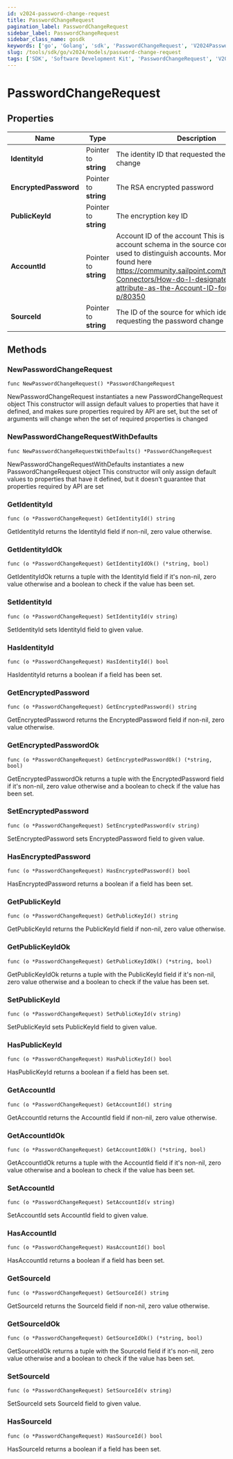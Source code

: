 ```yaml
---
id: v2024-password-change-request
title: PasswordChangeRequest
pagination_label: PasswordChangeRequest
sidebar_label: PasswordChangeRequest
sidebar_class_name: gosdk
keywords: ['go', 'Golang', 'sdk', 'PasswordChangeRequest', 'V2024PasswordChangeRequest'] 
slug: /tools/sdk/go/v2024/models/password-change-request
tags: ['SDK', 'Software Development Kit', 'PasswordChangeRequest', 'V2024PasswordChangeRequest']
---
```


# PasswordChangeRequest

## Properties

Name | Type | Description | Notes
------------ | ------------- | ------------- | -------------
**IdentityId** | Pointer to **string** | The identity ID that requested the password change | [optional] 
**EncryptedPassword** | Pointer to **string** | The RSA encrypted password | [optional] 
**PublicKeyId** | Pointer to **string** | The encryption key ID | [optional] 
**AccountId** | Pointer to **string** | Account ID of the account This is specified per account schema in the source configuration. It is used to distinguish accounts. More info can be found here https://community.sailpoint.com/t5/IdentityNow-Connectors/How-do-I-designate-an-account-attribute-as-the-Account-ID-for-a/ta-p/80350 | [optional] 
**SourceId** | Pointer to **string** | The ID of the source for which identity is requesting the password change | [optional] 

## Methods

### NewPasswordChangeRequest

`func NewPasswordChangeRequest() *PasswordChangeRequest`

NewPasswordChangeRequest instantiates a new PasswordChangeRequest object
This constructor will assign default values to properties that have it defined,
and makes sure properties required by API are set, but the set of arguments
will change when the set of required properties is changed

### NewPasswordChangeRequestWithDefaults

`func NewPasswordChangeRequestWithDefaults() *PasswordChangeRequest`

NewPasswordChangeRequestWithDefaults instantiates a new PasswordChangeRequest object
This constructor will only assign default values to properties that have it defined,
but it doesn't guarantee that properties required by API are set

### GetIdentityId

`func (o *PasswordChangeRequest) GetIdentityId() string`

GetIdentityId returns the IdentityId field if non-nil, zero value otherwise.

### GetIdentityIdOk

`func (o *PasswordChangeRequest) GetIdentityIdOk() (*string, bool)`

GetIdentityIdOk returns a tuple with the IdentityId field if it's non-nil, zero value otherwise
and a boolean to check if the value has been set.

### SetIdentityId

`func (o *PasswordChangeRequest) SetIdentityId(v string)`

SetIdentityId sets IdentityId field to given value.

### HasIdentityId

`func (o *PasswordChangeRequest) HasIdentityId() bool`

HasIdentityId returns a boolean if a field has been set.

### GetEncryptedPassword

`func (o *PasswordChangeRequest) GetEncryptedPassword() string`

GetEncryptedPassword returns the EncryptedPassword field if non-nil, zero value otherwise.

### GetEncryptedPasswordOk

`func (o *PasswordChangeRequest) GetEncryptedPasswordOk() (*string, bool)`

GetEncryptedPasswordOk returns a tuple with the EncryptedPassword field if it's non-nil, zero value otherwise
and a boolean to check if the value has been set.

### SetEncryptedPassword

`func (o *PasswordChangeRequest) SetEncryptedPassword(v string)`

SetEncryptedPassword sets EncryptedPassword field to given value.

### HasEncryptedPassword

`func (o *PasswordChangeRequest) HasEncryptedPassword() bool`

HasEncryptedPassword returns a boolean if a field has been set.

### GetPublicKeyId

`func (o *PasswordChangeRequest) GetPublicKeyId() string`

GetPublicKeyId returns the PublicKeyId field if non-nil, zero value otherwise.

### GetPublicKeyIdOk

`func (o *PasswordChangeRequest) GetPublicKeyIdOk() (*string, bool)`

GetPublicKeyIdOk returns a tuple with the PublicKeyId field if it's non-nil, zero value otherwise
and a boolean to check if the value has been set.

### SetPublicKeyId

`func (o *PasswordChangeRequest) SetPublicKeyId(v string)`

SetPublicKeyId sets PublicKeyId field to given value.

### HasPublicKeyId

`func (o *PasswordChangeRequest) HasPublicKeyId() bool`

HasPublicKeyId returns a boolean if a field has been set.

### GetAccountId

`func (o *PasswordChangeRequest) GetAccountId() string`

GetAccountId returns the AccountId field if non-nil, zero value otherwise.

### GetAccountIdOk

`func (o *PasswordChangeRequest) GetAccountIdOk() (*string, bool)`

GetAccountIdOk returns a tuple with the AccountId field if it's non-nil, zero value otherwise
and a boolean to check if the value has been set.

### SetAccountId

`func (o *PasswordChangeRequest) SetAccountId(v string)`

SetAccountId sets AccountId field to given value.

### HasAccountId

`func (o *PasswordChangeRequest) HasAccountId() bool`

HasAccountId returns a boolean if a field has been set.

### GetSourceId

`func (o *PasswordChangeRequest) GetSourceId() string`

GetSourceId returns the SourceId field if non-nil, zero value otherwise.

### GetSourceIdOk

`func (o *PasswordChangeRequest) GetSourceIdOk() (*string, bool)`

GetSourceIdOk returns a tuple with the SourceId field if it's non-nil, zero value otherwise
and a boolean to check if the value has been set.

### SetSourceId

`func (o *PasswordChangeRequest) SetSourceId(v string)`

SetSourceId sets SourceId field to given value.

### HasSourceId

`func (o *PasswordChangeRequest) HasSourceId() bool`

HasSourceId returns a boolean if a field has been set.


